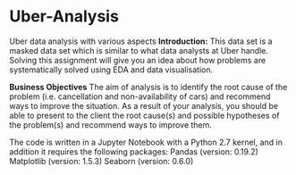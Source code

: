 # Uber-Analysis
Uber data analysis with various aspects
**Introduction:**
  This data set is a masked data set which is similar to what data analysts at Uber handle. Solving
  this assignment will give you an idea about how problems are systematically solved using EDA
  and data visualisation.

**Business Objectives**
  The aim of analysis is to identify the root cause of the problem (i.e. cancellation and
  non-availability of cars) and recommend ways to improve the situation. As a result of your
  analysis, you should be able to present to the client the root cause(s) and possible hypotheses
  of the problem(s) and recommend ways to improve them.

The code is written in a Jupyter Notebook with a Python 2.7 kernel, and in addition it requires the following packages:
  Pandas (version: 0.19.2)
  Matplotlib (version: 1.5.3)
  Seaborn (version: 0.6.0)
